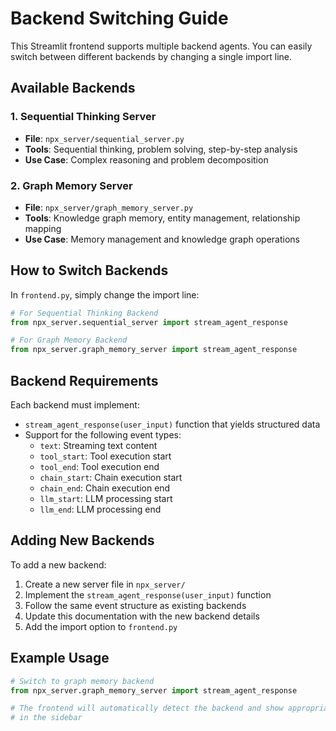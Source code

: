 # Backend Switching Guide

This Streamlit frontend supports multiple backend agents. You can easily switch between different backends by changing a single import line.

## Available Backends

### 1. Sequential Thinking Server
- **File**: `npx_server/sequential_server.py`
- **Tools**: Sequential thinking, problem solving, step-by-step analysis
- **Use Case**: Complex reasoning and problem decomposition

### 2. Graph Memory Server
- **File**: `npx_server/graph_memory_server.py`
- **Tools**: Knowledge graph memory, entity management, relationship mapping
- **Use Case**: Memory management and knowledge graph operations

## How to Switch Backends

In `frontend.py`, simply change the import line:

```python
# For Sequential Thinking Backend
from npx_server.sequential_server import stream_agent_response

# For Graph Memory Backend
from npx_server.graph_memory_server import stream_agent_response
```

## Backend Requirements

Each backend must implement:
- `stream_agent_response(user_input)` function that yields structured data
- Support for the following event types:
  - `text`: Streaming text content
  - `tool_start`: Tool execution start
  - `tool_end`: Tool execution end
  - `chain_start`: Chain execution start
  - `chain_end`: Chain execution end
  - `llm_start`: LLM processing start
  - `llm_end`: LLM processing end

## Adding New Backends

To add a new backend:

1. Create a new server file in `npx_server/`
2. Implement the `stream_agent_response(user_input)` function
3. Follow the same event structure as existing backends
4. Update this documentation with the new backend details
5. Add the import option to `frontend.py`

## Example Usage

```python
# Switch to graph memory backend
from npx_server.graph_memory_server import stream_agent_response

# The frontend will automatically detect the backend and show appropriate tools
# in the sidebar
```
